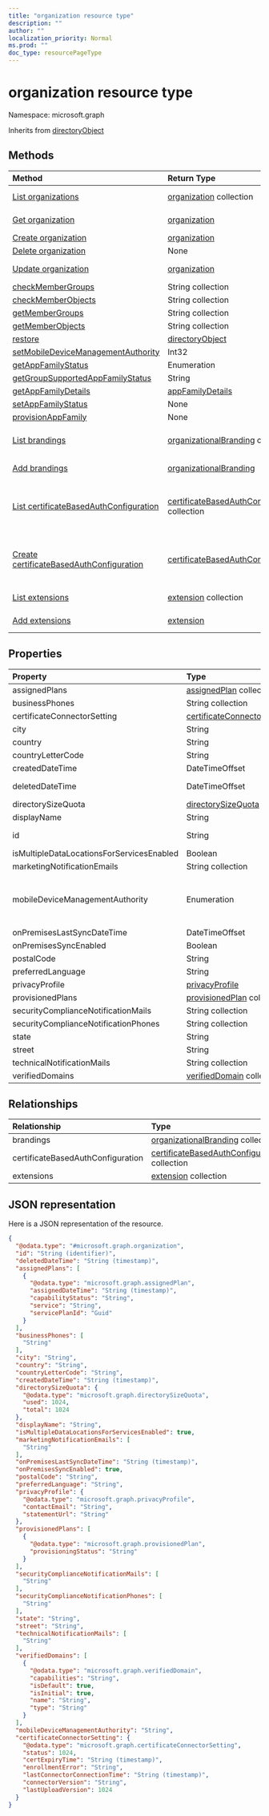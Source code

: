 ```yaml
---
title: "organization resource type"
description: ""
author: ""
localization_priority: Normal
ms.prod: ""
doc_type: resourcePageType
---
```


# organization resource type


Namespace: microsoft.graph




Inherits from [directoryObject](../resources/directoryobject.md)

## Methods
|Method|Return Type|Description|
|:---|:---|:---|
|[List organizations](../api/organization-list.md)|[organization](../resources/organization.md) collection|List properties and relationships of the [organization](../resources/organization.md) objects.|
|[Get organization](../api/organization-get.md)|[organization](../resources/organization.md)|Read properties and relationships of the [organization](../resources/organization.md) object.|
|[Create organization](../api/organization-post-organization.md)|[organization](../resources/organization.md)|Create a new [organization](../resources/organization.md) object.|
|[Delete organization](../api/organization-delete.md)|None|Deletes a [organization](../resources/organization.md).|
|[Update organization](../api/organization-update.md)|[organization](../resources/organization.md)|Update the properties of a [organization](../resources/organization.md) object.|
|[checkMemberGroups](../api/organization-checkmembergroups.md)|String collection||
|[checkMemberObjects](../api/organization-checkmemberobjects.md)|String collection||
|[getMemberGroups](../api/organization-getmembergroups.md)|String collection||
|[getMemberObjects](../api/organization-getmemberobjects.md)|String collection||
|[restore](../api/organization-restore.md)|[directoryObject](../resources/directoryobject.md)||
|[setMobileDeviceManagementAuthority](../api/organization-setmobiledevicemanagementauthority.md)|Int32||
|[getAppFamilyStatus](../api/organization-getappfamilystatus.md)|Enumeration||
|[getGroupSupportedAppFamilyStatus](../api/organization-getgroupsupportedappfamilystatus.md)|String||
|[getAppFamilyDetails](../api/organization-getappfamilydetails.md)|[appFamilyDetails](../resources/appfamilydetails.md)||
|[setAppFamilyStatus](../api/organization-setappfamilystatus.md)|None||
|[provisionAppFamily](../api/organization-provisionappfamily.md)|None||
|[List brandings](../api/organization-list-brandings.md)|[organizationalBranding](../resources/organizationalbranding.md) collection|Get the organizationalBrandings from the brandings navigation property.|
|[Add brandings](../api/organization-post-brandings.md)|[organizationalBranding](../resources/organizationalbranding.md)|Add brandings by posting to the brandings collection.|
|[List certificateBasedAuthConfiguration](../api/organization-list-certificatebasedauthconfiguration.md)|[certificateBasedAuthConfiguration](../resources/certificatebasedauthconfiguration.md) collection|Get the certificateBasedAuthConfigurations from the certificateBasedAuthConfiguration navigation property.|
|[Create certificateBasedAuthConfiguration](../api/organization-post-certificatebasedauthconfiguration.md)|[certificateBasedAuthConfiguration](../resources/certificatebasedauthconfiguration.md)|Create certificateBasedAuthConfiguration by posting to the certificateBasedAuthConfiguration collection.|
|[List extensions](../api/organization-list-extensions.md)|[extension](../resources/extension.md) collection|Get the extensions from the extensions navigation property.|
|[Add extensions](../api/organization-post-extensions.md)|[extension](../resources/extension.md)|Add extensions by posting to the extensions collection.|

## Properties
|Property|Type|Description|
|:---|:---|:---|
|assignedPlans|[assignedPlan](../resources/assignedplan.md) collection||
|businessPhones|String collection||
|certificateConnectorSetting|[certificateConnectorSetting](../resources/certificateconnectorsetting.md)||
|city|String||
|country|String||
|countryLetterCode|String||
|createdDateTime|DateTimeOffset||
|deletedDateTime|DateTimeOffset| Inherited from [directoryObject](../resources/directoryobject.md)|
|directorySizeQuota|[directorySizeQuota](../resources/directorysizequota.md)||
|displayName|String||
|id|String| Inherited from [entity](../resources/entity.md)|
|isMultipleDataLocationsForServicesEnabled|Boolean||
|marketingNotificationEmails|String collection||
|mobileDeviceManagementAuthority|Enumeration|. Possible values are: `unknown`, `intune`, `sccm`, `office365`.|
|onPremisesLastSyncDateTime|DateTimeOffset||
|onPremisesSyncEnabled|Boolean||
|postalCode|String||
|preferredLanguage|String||
|privacyProfile|[privacyProfile](../resources/privacyprofile.md)||
|provisionedPlans|[provisionedPlan](../resources/provisionedplan.md) collection||
|securityComplianceNotificationMails|String collection||
|securityComplianceNotificationPhones|String collection||
|state|String||
|street|String||
|technicalNotificationMails|String collection||
|verifiedDomains|[verifiedDomain](../resources/verifieddomain.md) collection||

## Relationships
|Relationship|Type|Description|
|:---|:---|:---|
|brandings|[organizationalBranding](../resources/organizationalbranding.md) collection||
|certificateBasedAuthConfiguration|[certificateBasedAuthConfiguration](../resources/certificatebasedauthconfiguration.md) collection||
|extensions|[extension](../resources/extension.md) collection||

## JSON representation
Here is a JSON representation of the resource.
<!-- {
  "blockType": "resource",
  "keyProperty": "id",
  "@odata.type": "microsoft.graph.organization",
  "baseType": "microsoft.graph.directoryObject",
  "openType": true
}
-->
``` json
{
  "@odata.type": "#microsoft.graph.organization",
  "id": "String (identifier)",
  "deletedDateTime": "String (timestamp)",
  "assignedPlans": [
    {
      "@odata.type": "microsoft.graph.assignedPlan",
      "assignedDateTime": "String (timestamp)",
      "capabilityStatus": "String",
      "service": "String",
      "servicePlanId": "Guid"
    }
  ],
  "businessPhones": [
    "String"
  ],
  "city": "String",
  "country": "String",
  "countryLetterCode": "String",
  "createdDateTime": "String (timestamp)",
  "directorySizeQuota": {
    "@odata.type": "microsoft.graph.directorySizeQuota",
    "used": 1024,
    "total": 1024
  },
  "displayName": "String",
  "isMultipleDataLocationsForServicesEnabled": true,
  "marketingNotificationEmails": [
    "String"
  ],
  "onPremisesLastSyncDateTime": "String (timestamp)",
  "onPremisesSyncEnabled": true,
  "postalCode": "String",
  "preferredLanguage": "String",
  "privacyProfile": {
    "@odata.type": "microsoft.graph.privacyProfile",
    "contactEmail": "String",
    "statementUrl": "String"
  },
  "provisionedPlans": [
    {
      "@odata.type": "microsoft.graph.provisionedPlan",
      "provisioningStatus": "String"
    }
  ],
  "securityComplianceNotificationMails": [
    "String"
  ],
  "securityComplianceNotificationPhones": [
    "String"
  ],
  "state": "String",
  "street": "String",
  "technicalNotificationMails": [
    "String"
  ],
  "verifiedDomains": [
    {
      "@odata.type": "microsoft.graph.verifiedDomain",
      "capabilities": "String",
      "isDefault": true,
      "isInitial": true,
      "name": "String",
      "type": "String"
    }
  ],
  "mobileDeviceManagementAuthority": "String",
  "certificateConnectorSetting": {
    "@odata.type": "microsoft.graph.certificateConnectorSetting",
    "status": 1024,
    "certExpiryTime": "String (timestamp)",
    "enrollmentError": "String",
    "lastConnectorConnectionTime": "String (timestamp)",
    "connectorVersion": "String",
    "lastUploadVersion": 1024
  }
}
```

